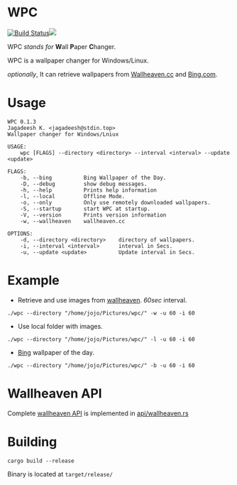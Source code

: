 # WPC  
  
[![Build Status](https://travis-ci.org/jkotra/wpc.svg?branch=master)](https://travis-ci.org/jkotra/wpc)![](https://img.shields.io/github/languages/code-size/jkotra/wpc)

WPC *stands for* **W**all **P**aper **C**hanger.
  
WPC is a wallpaper changer for Windows/Linux. 

*optionally*, It can retrieve wallpapers from [Wallheaven.cc](https://wallhaven.cc/) and [Bing.com](https://www.bing.com/).  
  
# Usage  
  
```batch  
WPC 0.1.3
Jagadeesh K. <jagadeesh@stdin.top>
Wallpaper changer for Windows/Lniux

USAGE:
    wpc [FLAGS] --directory <directory> --interval <interval> --update <update>

FLAGS:
    -b, --bing          Bing Wallpaper of the Day.
    -D, --debug         show debug messages.
    -h, --help          Prints help information
    -l, --local         Offline Mode.
    -o, --only          Only use remotely downloaded wallpapers.
    -S, --startup       start WPC at startup.
    -V, --version       Prints version information
    -w, --wallheaven    wallheaven.cc

OPTIONS:
    -d, --directory <directory>    directory of wallpapers.
    -i, --interval <interval>      interval in Secs.
    -u, --update <update>          Update interval in Secs.

 ```  
  
# Example 
  
* Retrieve and use images from [wallheaven](https://wallhaven.cc/). *60sec* interval.

`./wpc --directory "/home/jojo/Pictures/wpc/" -w -u 60 -i 60`

  
* Use local folder with images.

`./wpc --directory "/home/jojo/Pictures/wpc/" -l -u 60 -i 60`
  
* [Bing](https://www.bing.com/) wallpaper of the day.  

`./wpc --directory "/home/jojo/Pictures/wpc/" -b -u 60 -i 60`


# Wallheaven API

Complete [wallheaven API](https://wallhaven.cc/help/api) is implemented in [api/wallheaven.rs](https://github.com/jkotra/wpc/blob/master/src/api/wallheaven.rs)

# Building  

`cargo build --release`  
  
Binary is located at `target/release/`
